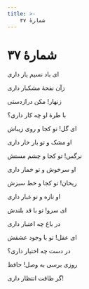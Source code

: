 ```yaml
---
title: >-
    شمارهٔ ۳۷
---
```

# شمارهٔ ۳۷

<div class="b" id="bn1"><div class="m1"><p>ای باد نسیم یار داری</p></div>
<div class="m2"><p>زآن نفحهٔ مشکبار داری</p></div></div>
<div class="b" id="bn2"><div class="m1"><p>زنهار! مکن درازدستی</p></div>
<div class="m2"><p>با طرهٔ او چه کار داری؟</p></div></div>
<div class="b" id="bn3"><div class="m1"><p>ای گل! تو کجا و روی زیباش</p></div>
<div class="m2"><p>او مشک و تو بار خار داری</p></div></div>
<div class="b" id="bn4"><div class="m1"><p>نرگس! تو کجا و چشم مستش</p></div>
<div class="m2"><p>او سرخوش و تو خمار داری</p></div></div>
<div class="b" id="bn5"><div class="m1"><p>ریحان! تو کجا و خط سبزش</p></div>
<div class="m2"><p>او تازه و تو غبار داری</p></div></div>
<div class="b" id="bn6"><div class="m1"><p>ای سرو! تو با قد بلندش</p></div>
<div class="m2"><p>در باغ چه اعتبار داری</p></div></div>
<div class="b" id="bn7"><div class="m1"><p>ای عقل! تو با وجود عشقش</p></div>
<div class="m2"><p>در دست چه اختیار داری؟</p></div></div>
<div class="b" id="bn8"><div class="m1"><p>روزی برسی به وصل! حافظ</p></div>
<div class="m2"><p>گر طاقت انتظار داری!</p></div></div>
